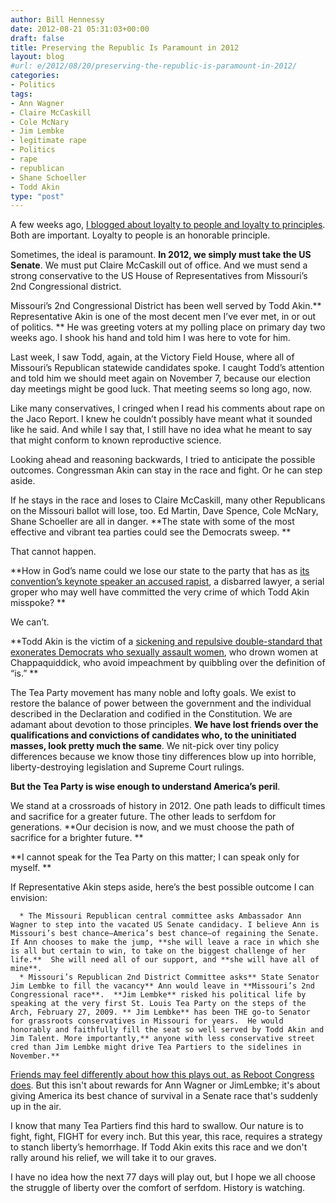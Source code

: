 ```yaml
---
author: Bill Hennessy
date: 2012-08-21 05:31:03+00:00
draft: false
title: Preserving the Republic Is Paramount in 2012
layout: blog
#url: e/2012/08/20/preserving-the-republic-is-paramount-in-2012/
categories:
- Politics
tags:
- Ann Wagner
- Claire McCaskill
- Cole McNary
- Jim Lembke
- legitimate rape
- Politics
- rape
- republican
- Shane Schoeller
- Todd Akin
type: "post"
---
```


A few weeks ago, [I blogged about loyalty to people and loyalty to principles](https://hennessysview.com/2012/07/26/in-search-of-loyalty/).  Both are important. Loyalty to people is an honorable principle.

Sometimes, the ideal is paramount. **In 2012, we simply must take the US Senate**. We must put Claire McCaskill out of office. And we must send a strong conservative to the US House of Representatives from Missouri’s 2nd Congressional district.

Missouri’s 2nd Congressional District has been well served by Todd Akin.** Representative Akin is one of the most decent men I’ve ever met, in or out of politics. ** He was greeting voters at my polling place on primary day two weeks ago.  I shook his hand and told him I was here to vote for him.

Last week, I saw Todd, again, at the Victory Field House, where all of Missouri’s Republican statewide candidates spoke. I caught Todd’s attention and told him we should meet again on November 7, because our election day meetings might be good luck. That meeting seems so long ago, now.

Like many conservatives, I cringed when I read his comments about rape on the Jaco Report.  I knew he couldn’t possibly have meant what it sounded like he said. And while I say that, I still have no idea what he meant to say that might conform to known reproductive science.

Looking ahead and reasoning backwards, I tried to anticipate the possible outcomes. Congressman Akin can stay in the race and fight.  Or he can step aside.

If he stays in the race and loses to Claire McCaskill, many other Republicans on the Missouri ballot will lose, too.  Ed Martin, Dave Spence, Cole McNary, Shane Schoeller are all in danger.  **The state with some of the most effective and vibrant tea parties could see the Democrats sweep. **

That cannot happen.

**How in God’s name could we lose our state to the party that has as [its convention’s keynote speaker an accused rapist](https://www.wnd.com/2003/06/19242/), a disbarred lawyer, a serial groper who may well have committed the very crime of which Todd Akin misspoke?  **

We can’t.

**Todd Akin is the victim of a [sickening and repulsive double-standard that exonerates Democrats who sexually assault women](https://www.facebook.com/notes/mark-levin/fwiw-todd-akin-bill-clinton-etc/10150987758130946), who drown women at Chappaquiddick, who avoid impeachment by quibbling over the definition of “is.”  **

The Tea Party movement has many noble and lofty goals.  We exist to restore the balance of power between the government and the individual described in the Declaration and codified in the Constitution.  We are adamant about devotion to those principles.  **We have lost friends over the qualifications and convictions of candidates who, to the uninitiated masses, look pretty much the same**.  We nit-pick over tiny policy differences because we know those tiny differences blow up into horrible, liberty-destroying legislation and Supreme Court rulings.

**But the Tea Party is wise enough to understand America’s peril**.

We stand at a crossroads of history in 2012.  One path leads to difficult times and sacrifice for a greater future.  The other leads to serfdom for generations.  **Our decision is now, and we must choose the path of sacrifice for a brighter future. **

**I cannot speak for the Tea Party on this matter; I can speak only for myself.  **

If Representative Akin steps aside, here’s the best possible outcome I can envision:



	  * The Missouri Republican central committee asks Ambassador Ann Wagner to step into the vacated US Senate candidacy. I believe Ann is Missouri’s best chance—America’s best chance—of regaining the Senate.  If Ann chooses to make the jump, **she will leave a race in which she is all but certain to win, to take on the biggest challenge of her life.**  She will need all of our support, and **she will have all of mine**.
	  * Missouri’s Republican 2nd District Committee asks** State Senator Jim Lembke to fill the vacancy** Ann would leave in **Missouri’s 2nd Congressional race**.  **Jim Lembke** risked his political life by speaking at the very first St. Louis Tea Party on the steps of the Arch, February 27, 2009. ** Jim Lembke** has been THE go-to Senator for grassroots conservatives in Missouri for years.  He would honorably and faithfully fill the seat so well served by Todd Akin and Jim Talent. More importantly,** anyone with less conservative street cred than Jim Lembke might drive Tea Partiers to the sidelines in November.**

[Friends may feel differently about how this plays out, as Reboot Congress does](https://rebootcongress.blogspot.com/2012/08/mosen-brad-lager-should-replace-todd.html). But this isn't about rewards for Ann Wagner or JimLembke; it's about giving America its best chance of survival in a Senate race that's suddenly up in the air.

I know that many Tea Partiers find this hard to swallow.  Our nature is to fight, fight, FIGHT for every inch. But this year, this race, requires a strategy to stanch liberty’s hemorrhage.  If Todd Akin exits this race and we don't rally around his relief, we will take it to our graves.

I have no idea how the next 77 days will play out, but I hope we all choose the struggle of liberty over the comfort of serfdom.  History is watching.
